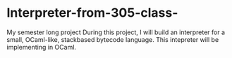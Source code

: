 # Interpreter-from-305-class-
My semester long project
During this project, I will build an interpreter for a small, OCaml-like, stackbased bytecode language. 
This intepreter will be implementing in OCaml.

